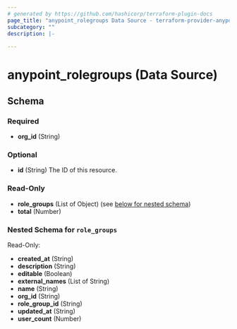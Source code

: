 ```yaml
---
# generated by https://github.com/hashicorp/terraform-plugin-docs
page_title: "anypoint_rolegroups Data Source - terraform-provider-anypoint"
subcategory: ""
description: |-
  
---
```


# anypoint_rolegroups (Data Source)





<!-- schema generated by tfplugindocs -->
## Schema

### Required

- **org_id** (String)

### Optional

- **id** (String) The ID of this resource.

### Read-Only

- **role_groups** (List of Object) (see [below for nested schema](#nestedatt--role_groups))
- **total** (Number)

<a id="nestedatt--role_groups"></a>
### Nested Schema for `role_groups`

Read-Only:

- **created_at** (String)
- **description** (String)
- **editable** (Boolean)
- **external_names** (List of String)
- **name** (String)
- **org_id** (String)
- **role_group_id** (String)
- **updated_at** (String)
- **user_count** (Number)



